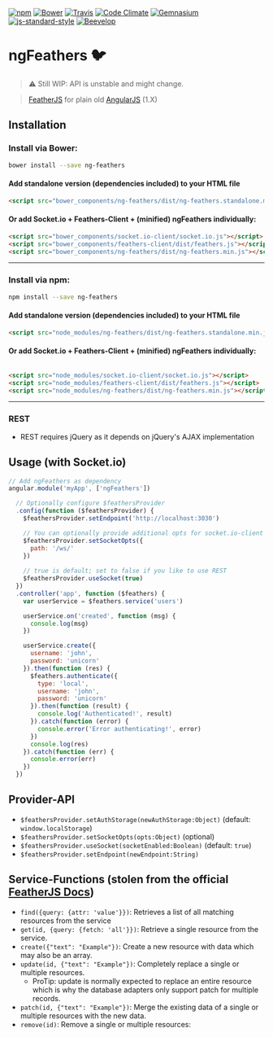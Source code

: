 [![npm](https://shields.beevelop.com/npm/v/ng-feathers.svg?style=flat-square)](https://www.npmjs.com/package/ng-feathers)
[![Bower](https://shields.beevelop.com/bower/v/ng-feathers.svg?style=flat-square)](#bower)
[![Travis](https://shields.beevelop.com/travis/beevelop/ng-feathers.svg?style=flat-square)](https://travis-ci.org/beevelop/ng-feathers)
[![Code Climate](https://shields.beevelop.com/codeclimate/github/beevelop/ng-feathers.svg?style=flat-square)](https://codeclimate.com/github/beevelop/ng-feathers)
[![Gemnasium](https://shields.beevelop.com/gemnasium/beevelop/ng-feathers.svg?style=flat-square)](https://gemnasium.com/beevelop/ng-feathers)
[![js-standard-style](https://shields.beevelop.com/badge/code%20style-standard-brightgreen.svg?style=flat-square)](http://standardjs.com/)
[![Beevelop](https://links.beevelop.com/honey-badge)](https://beevelop.com)

# ngFeathers :bird:

> :warning: Still WIP: API is unstable and might change.

> [FeatherJS](http://feathersjs.com/) for plain old [AngularJS](https://angularjs.org/) (1.X)

## Installation

### Install via Bower:
```bash
bower install --save ng-feathers
```

#### Add standalone version (dependencies included) to your HTML file
```html
<script src="bower_components/ng-feathers/dist/ng-feathers.standalone.min.js"></script>
```

#### Or add Socket.io + Feathers-Client + (minified) ngFeathers individually:
```html
<script src="bower_components/socket.io-client/socket.io.js"></script>
<script src="bower_components/feathers-client/dist/feathers.js"></script>
<script src="bower_components/ng-feathers/dist/ng-feathers.min.js"></script>
```
----

### Install via npm:
```bash
npm install --save ng-feathers
```

#### Add standalone version (dependencies included) to your HTML file
```html
<script src="node_modules/ng-feathers/dist/ng-feathers.standalone.min.js"></script>
```

#### Or add Socket.io + Feathers-Client + (minified) ngFeathers individually:
```html

<script src="node_modules/socket.io-client/socket.io.js"></script>
<script src="node_modules/feathers-client/dist/feathers.js"></script>
<script src="node_modules/ng-feathers/dist/ng-feathers.min.js"></script>
```
----


### REST
- REST requires jQuery as it depends on jQuery's AJAX implementation

## Usage (with Socket.io)
```js
// Add ngFeathers as dependency
angular.module('myApp', ['ngFeathers'])

  // Optionally configure $feathersProvider
  .config(function ($feathersProvider) {
    $feathersProvider.setEndpoint('http://localhost:3030')

    // You can optionally provide additional opts for socket.io-client
    $feathersProvider.setSocketOpts({
      path: '/ws/'
    })
    
    // true is default; set to false if you like to use REST
    $feathersProvider.useSocket(true)
  })
  .controller('app', function ($feathers) {
    var userService = $feathers.service('users')

    userService.on('created', function (msg) {
      console.log(msg)
    })

    userService.create({
      username: 'john',
      password: 'unicorn'
    }).then(function (res) {
      $feathers.authenticate({
        type: 'local',
        username: 'john',
        password: 'unicorn'
      }).then(function (result) {
        console.log('Authenticated!', result)
      }).catch(function (error) {
        console.error('Error authenticating!', error)
      })
      console.log(res)
    }).catch(function (err) {
      console.error(err)
    })
  })
```

## Provider-API
- `$feathersProvider.setAuthStorage(newAuthStorage:Object)` (default: `window.localStorage`)
- `$feathersProvider.setSocketOpts(opts:Object)` (optional)
- `$feathersProvider.useSocket(socketEnabled:Boolean)` (default: `true`)
- `$feathersProvider.setEndpoint(newEndpoint:String)`

## Service-Functions (stolen from the official [FeatherJS Docs](https://github.com/feathersjs/feathers-docs/blob/master/clients/vanilla-rest.md))
- `find({query: {attr: 'value'}})`: Retrieves a list of all matching resources from the service
- `get(id, {query: {fetch: 'all'}})`: Retrieve a single resource from the service.
- `create({"text": "Example"})`: Create a new resource with data which may also be an array.
- `update(id, {"text": "Example"})`: Completely replace a single or multiple resources.
  + ProTip: update is normally expected to replace an entire resource which is why the database adapters only support patch for multiple records.
- `patch(id, {"text": "Example"})`: Merge the existing data of a single or multiple resources with the new data.
- `remove(id)`: Remove a single or multiple resources:
